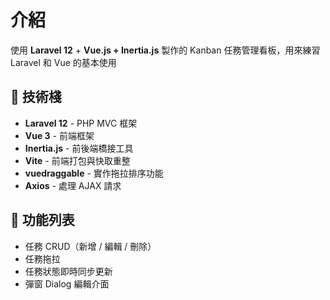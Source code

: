 # 介紹
使用 **Laravel 12** + **Vue.js + Inertia.js** 製作的 Kanban 任務管理看板，用來練習 Laravel 和 Vue 的基本使用

## 🔧 技術棧
- **Laravel 12** - PHP MVC 框架
- **Vue 3** - 前端框架
- **Inertia.js** - 前後端橋接工具
- **Vite** - 前端打包與快取重整
- **vuedraggable** - 實作拖拉排序功能
- **Axios** - 處理 AJAX 請求

## 📌 功能列表
- 任務 CRUD（新增 / 編輯 / 刪除）
- 任務拖拉
- 任務狀態即時同步更新
- 彈窗 Dialog 編輯介面
